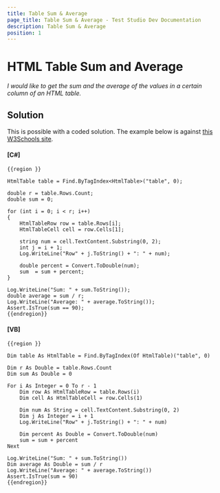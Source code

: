 ```yaml
---
title: Table Sum & Average
page_title: Table Sum & Average - Test Studio Dev Documentation
description: Table Sum & Average
position: 1
---
```

# HTML Table Sum and Average #

*I would like to get the sum and the average of the values in a certain column of an HTML table.*

## Solution ##

This is possible with a coded solution. The example below is against <a href="http://www.w3schools.com/html/html_tables.asp" target="_blank">this W3Schools site</a>.

#### __[C#]__

    {{region }}

    HtmlTable table = Find.ByTagIndex<HtmlTable>("table", 0);
    
    double r = table.Rows.Count;
    double sum = 0;
    
    for (int i = 0; i < r; i++)
    {
        HtmlTableRow row = table.Rows[i];
        HtmlTableCell cell = row.Cells[1];
        
        string num = cell.TextContent.Substring(0, 2);
        int j = i + 1;
        Log.WriteLine("Row" + j.ToString() + ": " + num);
        
        double percent = Convert.ToDouble(num);
        sum  = sum + percent;
    }
    
    Log.WriteLine("Sum: " + sum.ToString());
    double average = sum / r;
    Log.WriteLine("Average: " + average.ToString());
    Assert.IsTrue(sum == 90);
    {{endregion}}

#### __[VB]__

    {{region }}

    Dim table As HtmlTable = Find.ByTagIndex(Of HtmlTable)("table", 0)
    
    Dim r As Double = table.Rows.Count
    Dim sum As Double = 0
    
    For i As Integer = 0 To r - 1
        Dim row As HtmlTableRow = table.Rows(i)
        Dim cell As HtmlTableCell = row.Cells(1)
    
        Dim num As String = cell.TextContent.Substring(0, 2)
        Dim j As Integer = i + 1
        Log.WriteLine("Row" + j.ToString() + ": " + num)
    
        Dim percent As Double = Convert.ToDouble(num)
        sum = sum + percent
    Next
    
    Log.WriteLine("Sum: " + sum.ToString())
    Dim average As Double = sum / r
    Log.WriteLine("Average: " + average.ToString())
    Assert.IsTrue(sum = 90)
    {{endregion}}


